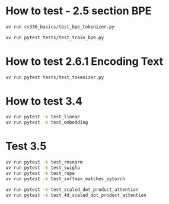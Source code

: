 # How to test - 2.5 section BPE
```sh
uv run cs336_basics/test_bpe_tokenizer.py

uv run pytest tests/test_train_bpe.py
```

# How to test 2.6.1 Encoding Text
```sh
uv run pytest tests/test_tokenizer.py
```


# How to test 3.4
```sh
uv run pytest -k test_linear
uv run pytest -k test_embedding
```

# Test 3.5
```sh
uv run pytest -k test_rmsnorm
uv run pytest -k test_swiglu
uv run pytest -k test_rope
uv run pytest -k test_softmax_matches_pytorch

uv run pytest -k test_scaled_dot_product_attention
uv run pytest -k test_4d_scaled_dot_product_attention
```
